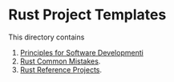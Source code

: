 # Rust Project Templates
This directory contains 

1. [Principles for Software Developmenti](./PRICIPLES.md)
2. [Rust Common Mistakes](./COMMON_MISTAKES.md).
3. [Rust Reference Projects](./PROJECT_LIST.md).


